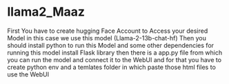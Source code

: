 # llama2_Maaz
First You have to create hugging Face Account to Access your desired Model in this case we use this model (Llama-2-13b-chat-hf)
Then you should install python to run this Model and some other dependencies
for running this model install Flask library then there is a app.py file from which you can run the model and connect it to the WebUI and for that you have to create python env and a temlates folder in which paste those html files to use the WebUI

